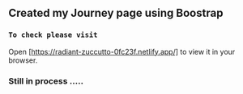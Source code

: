 
## Created my Journey page using Boostrap

### `To check please visit`

Open [https://radiant-zuccutto-0fc23f.netlify.app/] to view it in your browser.

### Still in process .....
